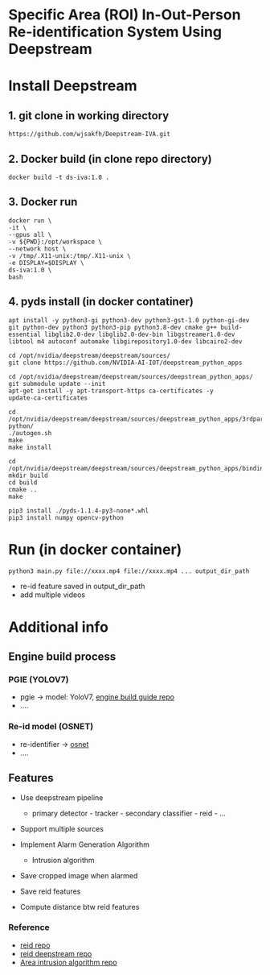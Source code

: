 # Specific Area (ROI) In-Out-Person Re-identification System Using Deepstream

# Install Deepstream

## 1. git clone in working directory
`https://github.com/wjsakfh/Deepstream-IVA.git`

## 2. Docker build (in clone repo directory)
`docker build -t ds-iva:1.0 .`

## 3. Docker run
```
docker run \
-it \
--gpus all \
-v ${PWD}:/opt/workspace \
--network host \
-v /tmp/.X11-unix:/tmp/.X11-unix \
-e DISPLAY=$DISPLAY \
ds-iva:1.0 \
bash
```
## 4. pyds install (in docker contatiner)
```
apt install -y python3-gi python3-dev python3-gst-1.0 python-gi-dev git python-dev python3 python3-pip python3.8-dev cmake g++ build-essential libglib2.0-dev libglib2.0-dev-bin libgstreamer1.0-dev libtool m4 autoconf automake libgirepository1.0-dev libcairo2-dev

cd /opt/nvidia/deepstream/deepstream/sources/
git clone https://github.com/NVIDIA-AI-IOT/deepstream_python_apps

cd /opt/nvidia/deepstream/deepstream/sources/deepstream_python_apps/
git submodule update --init
apt-get install -y apt-transport-https ca-certificates -y
update-ca-certificates

cd /opt/nvidia/deepstream/deepstream/sources/deepstream_python_apps/3rdparty/gst-python/
./autogen.sh
make
make install

cd /opt/nvidia/deepstream/deepstream/sources/deepstream_python_apps/bindings
mkdir build
cd build
cmake ..
make

pip3 install ./pyds-1.1.4-py3-none*.whl
pip3 install numpy opencv-python
```

# Run (in docker container)
`python3 main.py file://xxxx.mp4 file://xxxx.mp4 ... output_dir_path`
- re-id feature saved in output_dir_path
- add multiple videos 

# Additional info
## Engine build process
### PGIE (YOLOV7)
- pgie -> model: YoloV7, [engine build guide repo](https://github.com/marcoslucianops/DeepStream-Yolo)
- ....

### Re-id model (OSNET)
- re-identifier -> [osnet](https://github.com/KaiyangZhou/deep-person-reid)
- ....

## Features
- Use deepstream pipeline
    - primary detector - tracker - secondary classifier - reid - ...

- Support multiple sources

- Implement Alarm Generation Algorithm
    - Intrusion algorithm

- Save cropped image when alarmed

- Save reid features

- Compute distance btw reid features

### Reference
- [reid repo](https://github.com/KaiyangZhou/deep-person-reid)
- [reid deepstream repo](https://github.com/ml6team/deepstream-python)
- [Area intrusion algorithm repo](https://github.com/yas-sim/object-tracking-line-crossing-area-intrusion)